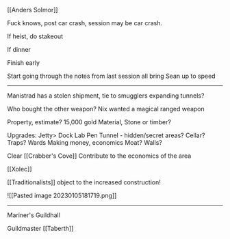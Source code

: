[[Anders Solmor]]

Fuck knows, post car crash, session may be car crash.

If heist, do stakeout

If dinner

Finish early

Start going through the notes from last session all bring Sean up to speed



<hr>

Manistrad has a stolen shipment, tie to smugglers expanding tunnels?


Who bought the other weapon? 
	Nix wanted a magical ranged weapon


Property, estimate? 15,000 gold
Material, Stone or timber?

Upgrades:
	Jetty> Dock
	Lab
	Pen
	Tunnel - hidden/secret areas? 
	Cellar?
	Traps?
	Wards
	Making money, economics
	Moat?
	Walls?
	
Clear [[Crabber's Cove]]
Contribute to the economics of the area

[[Xolec]]



[[Traditionalists]] object to the increased construction!

![[Pasted image 20230105181719.png]]


<hr>


Mariner's Guildhall

Guildmaster [[Taberth]]


